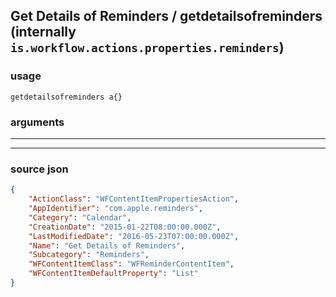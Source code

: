
## Get Details of Reminders / getdetailsofreminders (internally `is.workflow.actions.properties.reminders`)



### usage
```
getdetailsofreminders a{}
```

### arguments

---



---

### source json

```json
{
	"ActionClass": "WFContentItemPropertiesAction",
	"AppIdentifier": "com.apple.reminders",
	"Category": "Calendar",
	"CreationDate": "2015-01-22T08:00:00.000Z",
	"LastModifiedDate": "2016-05-23T07:00:00.000Z",
	"Name": "Get Details of Reminders",
	"Subcategory": "Reminders",
	"WFContentItemClass": "WFReminderContentItem",
	"WFContentItemDefaultProperty": "List"
}
```
